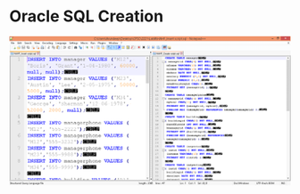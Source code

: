 # Oracle SQL Creation

![Screenshot](https://github.com/ArundeepChohan/Summary/blob/master/Oracle.png)
